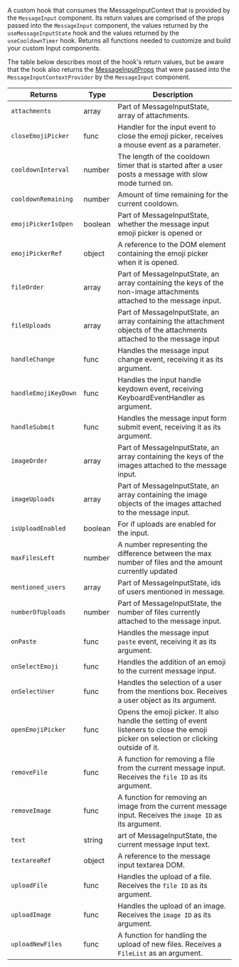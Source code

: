 A custom hook that consumes the MessageInputContext that is provided by the `MessageInput` component. Its return values are comprised of the props passed into the `MessageInput` component, the values returned by the `useMessageInputState` hook and the values returned by the `useCooldownTimer` hook. Returns all functions needed to customize and build your custom Input components.

The table below describes most of the hook's return values, but be aware that the hook also returns the [MessageInputProps](https://getstream.github.io/stream-chat-react/#messageinput) that were passed into the `MessageInputContextProvider` by the `MessageInput` component.

| Returns   | Type | Description                                           |
| --------- | ---- | ----------------------------------------------------- |
|  `attachments` | array | Part of MessageInputState, array of attachments.
|  `closeEmojiPicker`| func | Handler for the input event to close the emoji picker, receives a mouse event as a parameter.
|  `cooldownInterval`| number | The length of the cooldown timer that is started after a user posts a message with slow mode turned on.
|  `cooldownRemaining`| number | Amount of time remaining for the current cooldown.
|  `emojiPickerIsOpen` | boolean | Part of MessageInputState, whether the message input emoji picker is opened or 
|  `emojiPickerRef` | object | A reference to the DOM element containing the emoji picker when it is opened.
|  `fileOrder` | array | Part of MessageInputState, an array containing the keys of the non-image attachments attached to the message input.
|  `fileUploads` | array | Part of MessageInputState, an array containing the attachment objects of the attachments attached to the message input
|  `handleChange` | func | Handles the message input change event, receiving it as its argument.
|  `handleEmojiKeyDown` | func | Handles the input handle keydown event, receiving KeyboardEventHandler as argument.
|  `handleSubmit` | func | Handles the message input form submit event, receiving it as its argument.
|  `imageOrder` | array | Part of MessageInputState, an array containing the keys of the images attached to the message input.
|  `imageUploads` | array | Part of MessageInputState, an array containing the image objects of the images attached to the message input.
|  `isUploadEnabled` | boolean | For if uploads are enabled for the input.
|  `maxFilesLeft` | number | A number representing the difference between the max number of files and the amount currently updated
|  `mentioned_users` | array | Part of MessageInputState, ids of users mentioned in message.
|  `numberOfUploads` | number | Part of MessageInputState, the number of files currently attached to the message input.
|  `onPaste` | func | Handles the message input `paste` event, receiving it as its argument.
|  `onSelectEmoji` | func | Handles the addition of an emoji to the current message input.
|  `onSelectUser` | func | Handles the selection of a user from the mentions box. Receives a user object as its argument.                           
|  `openEmojiPicker` | func | Opens the emoji picker. It also handle the setting of event listeners to close the emoji picker on selection or clicking outside of it.
|  `removeFile` | func | A function for removing a file from the current message input. Receives the `file ID` as its argument.
|  `removeImage` | func | A function for removing an image from the current message input. Receives the `image ID` as its argument.
|  `text` | string | art of MessageInputState, the current message input text.
|  `textareaRef` | object | A reference to the message input textarea DOM.
|  `uploadFile` | func | Handles the upload of a file. Receives the `file ID` as its argument.
|  `uploadImage` | func | Handles the upload of an image. Receives the `image ID` as its argument.
|  `uploadNewFiles` | func | A function for handling the upload of new files. Receives a `FileList` as an argument.